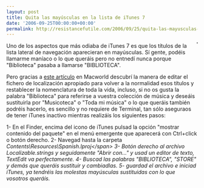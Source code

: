 ```yaml
---
layout: post
title: Quita las mayúsculas en la lista de iTunes 7
date: '2006-09-25T00:00:00+00:00'
permalink: http://resistancefutile.com/2006/09/25/quita-las-mayusculas-en-la-lista-de-itunes-7/
---
```

<img style="float:right; margin:0 0 10px 10px;" src="http://photos1.blogger.com/blogger2/4553/2422/320/Imagen%201.1.png" border="1" alt="" />Uno de los aspectos que más odiaba de iTunes 7 es que los títulos de la lista lateral de navegación aparecieran en mayúsculas. Sí gente, podéis llamarme maníaco o lo que queráis pero no entnedí nunca porque "Biblioteca" pasaba a llamarse "BIBLIOTECA".

Pero gracias a <a href="http://www.macworld.com/weblogs/macosxhints/2006/09/itunes7caps/index.php?lsrc=mwrss">este artículo</a> en Macworld descubrí la manera de editar el fichero de localización apropiado para volver a la normalidad esos títulos y restablecer la nomenclatura de toda la vida, incluso, si no os gusta la palabra "Biblioteca" para referirse a vuestra colección de música y deseáis sustituirla por "Musicoteca" o "Toda mi música" o lo que queráis también podréis hacerlo, es sencillo y no requiere de Terminal, tan sólo aseguraos de tener iTunes inactivo mientras realizáis los siguientes pasos:

1- En el Finder, encima del icono de iTunes pulsad la opción "mostrar contenido del paquete" en el menú emergente que aparecerá con Ctrl+click o botón derecho.
2- Navegad hasta la carpeta <span style="font-style:italic;">Contents\Resources\Spanish.lproj\</span>
3- Botón derecho al archivo <span style="font-style:italic;">Localizable.strings</span> y seguidamente "Abrir con..." y usad un editor de texto, TextEdit va perfectamente.
4- Buscad las palabras "BIBLIOTECA", "STORE" y demás que queráis sustituir y cambiadlas.
5- guardad el archivo e iniciad iTunes, ya tendréis las molestas mayúsculas sustituidas con lo que vosotros queráis.

